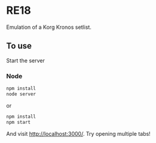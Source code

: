 # RE18

Emulation of a Korg Kronos setlist.

## To use

Start the server

### Node

```sh
npm install
node server
```
or
```sh
npm install
npm start
```

And visit <http://localhost:3000/>. Try opening multiple tabs!
